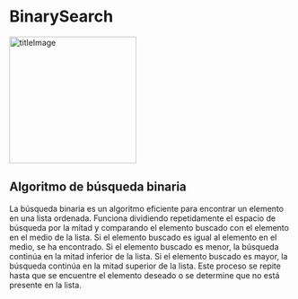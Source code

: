 # BinarySearch
<img width="226" alt="titleImage" src="https://github.com/SC3UIS/IntroPP2191932/assets/91171649/33db8f75-2999-4692-bc4b-7c424d5a9540">


## Algoritmo de búsqueda binaria

La búsqueda binaria es un algoritmo eficiente para encontrar un elemento en una lista ordenada. Funciona dividiendo repetidamente el espacio de búsqueda por la mitad y comparando el elemento buscado con el elemento en el medio de la lista. Si el elemento buscado es igual al elemento en el medio, se ha encontrado. Si el elemento buscado es menor, la búsqueda continúa en la mitad inferior de la lista. Si el elemento buscado es mayor, la búsqueda continúa en la mitad superior de la lista. Este proceso se repite hasta que se encuentre el elemento deseado o se determine que no está presente en la lista.
